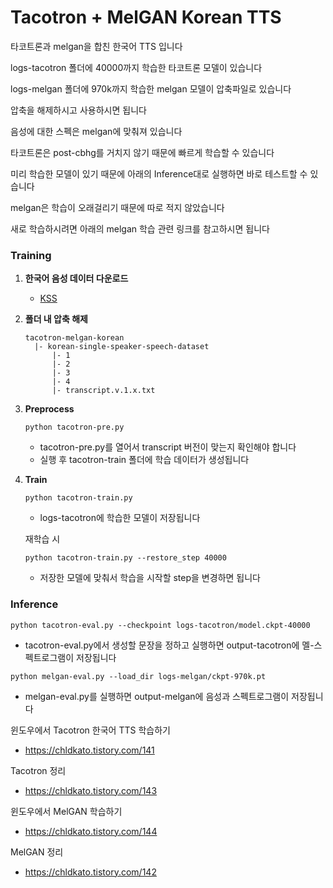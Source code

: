 # Tacotron + MelGAN Korean TTS

타코트론과 melgan을 합친 한국어 TTS 입니다

logs-tacotron 폴더에 40000까지 학습한 타코트론 모델이 있습니다

logs-melgan 폴더에 970k까지 학습한 melgan 모델이 압축파일로 있습니다

압축을 해제하시고 사용하시면 됩니다

음성에 대한 스펙은 melgan에 맞춰져 있습니다

타코트론은 post-cbhg를 거치지 않기 때문에 빠르게 학습할 수 있습니다

미리 학습한 모델이 있기 때문에 아래의 Inference대로 실행하면 바로 테스트할 수 있습니다

melgan은 학습이 오래걸리기 때문에 따로 적지 않았습니다

새로 학습하시려면 아래의 melgan 학습 관련 링크를 참고하시면 됩니다

### Training

1. **한국어 음성 데이터 다운로드**

    * [KSS](https://www.kaggle.com/bryanpark/korean-single-speaker-speech-dataset)

2. **폴더 내 압축 해제**

   ```
   tacotron-melgan-korean
     |- korean-single-speaker-speech-dataset
         |- 1
         |- 2
         |- 3
         |- 4
         |- transcript.v.1.x.txt
   ```

3. **Preprocess**
   ```
   python tacotron-pre.py
   ```
     * tacotron-pre.py를 열어서 transcript 버전이 맞는지 확인해야 합니다
     * 실행 후 tacotron-train 폴더에 학습 데이터가 생성됩니다

4. **Train**
   ```
   python tacotron-train.py
   ```
     * logs-tacotron에 학습한 모델이 저장됩니다

   재학습 시
   ```
   python tacotron-train.py --restore_step 40000
   ```
     * 저장한 모델에 맞춰서 학습을 시작할 step을 변경하면 됩니다

### Inference
   ```
   python tacotron-eval.py --checkpoint logs-tacotron/model.ckpt-40000
   ```
   * tacotron-eval.py에서 생성할 문장을 정하고 실행하면 output-tacotron에 멜-스펙트로그램이 저장됩니다    
   ```
   python melgan-eval.py --load_dir logs-melgan/ckpt-970k.pt
   ```     
   * melgan-eval.py를 실행하면 output-melgan에 음성과 스펙트로그램이 저장됩니다

윈도우에서 Tacotron 한국어 TTS 학습하기
  * https://chldkato.tistory.com/141
  
Tacotron 정리
  * https://chldkato.tistory.com/143

윈도우에서 MelGAN 학습하기
  * https://chldkato.tistory.com/144

MelGAN 정리
  * https://chldkato.tistory.com/142
